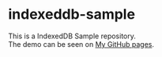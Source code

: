 # indexeddb-sample

This is a IndexedDB Sample repository.  
The demo can be seen on [My GitHub pages](https://flect-udonishi.github.io/indexeddb-sample/).
